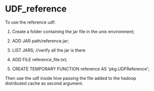 # UDF_reference

To use the reference udf:

1) Create a folder containing the jar file in the unix environment;

2) ADD JAR path/reference.jar;

3) LIST JARS; //verify all the jar is there

4) ADD FILE reference_file.txt;

5) CREATE TEMPORARY FUNCTION reference AS 'pkg.UDFReference'; 


Then use the udf inside hive passing the file added to the hadoop distributed cache as second argument.

